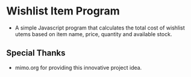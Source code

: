 # Wishlist Item Program

* A simple Javascript program that calculates the total cost of wishlist utems based on item name, price, quantity and available stock.

## Special Thanks

* mimo.org for providing this innovative project idea.

